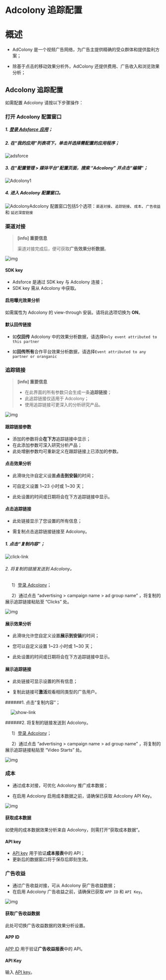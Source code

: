 # **Adcolony 追踪配置**

# 概述

* AdColony 是一个视频广告网络，为广告主提供精确的受众群体和提供盈利方案；

* 除基于点击的移动效果分析外，AdColony 还提供费用、广告收入和浏览效果分析；

## Adcolony 追踪配置

  如需配置 Adcolony 请按以下步骤操作：

### 打开 Adcolony 配置窗口

##### 1. [登录 Adsforce 应用](<https://demo-portal.adsforce.io/login>)；

##### 2. 在“我的应用”列表项下，单击并选择需配置的应用程序；

![adsforce](adsforce.png)

##### 3. 在“配置管理 > 媒体平台”配置页面，搜索 “Adcolony” 并点击“编辑”；    

![Adcolony1](Adcolony1.png)

##### 4. 进入 **Adcolony** 配置窗口。

![Adcolony](Adcolony.png)Adcolony 配置窗口包括5个选项：`渠道对接`、`追踪链接`、`成本`、`广告收益` 和 `延迟深度链接`

### 渠道对接

> **[info] 重要信息**
>
> 渠道对接完成后，便可获取**广告效果分析数据**。

![img](Adcolony2.png)

#### SDK key

* Adsforce 是通过 SDK key 与 Adcolony 连接；
* SDK key 需从 Adcolony 中获取。

#### 启用曝光效果分析

如需属性为 Adcolony 的 view-through 安装。请将此选项切换为 **ON**。

#### 默认回传链接

* 如**仅回传** Adcolony 中的效果分析数据，请选择`Only event attributed to this partner`

* 如**回传所有**合作平台效果分析数据，请选择`Event attributed to any partner or oranganic`

### 追踪链接

> **[info] 重要信息**
>
> * 在此界面的所有参数只会生成一条**追踪链接**；
> * 此追踪链接仅适用于 Adcolony；
> * 使用追踪链接可更深入的分析研究产品。

![img](Adcolony3.png)

#### 跟踪链接参数

* 添加的参数将会**在下方**追踪链接中显示；
* 在此添加参数可深入研究分析产品；
* 此处增删参数均可重新定义在跟踪链接上已添加的参数。

#### 点击效果分析

* 此滑块允许自定义设置**点击到安装**的时间；

* 可自定义设置 1~23 小时或 1~30 天；

* 此处设置的时间或日期将会在下方追踪链接中显示。

#### 点击追踪链接

* 此处链接显示了您设置的所有信息；

* 需复制点击追踪链接链接至 Adcolony。

##### 1. 点击“复制内容”；

![click-link](click-link.png)

###### 2. 将复制的链接发送到 Adcolony。

&ensp;&ensp;&ensp;1）[登录 Adcolony](https://clients.adcolony.com/login)；

&ensp;&ensp;&ensp;2）通过点击 “advertising > campaign name > ad group name” ，将复制的展示追踪链接粘贴至 “Clicks” 处。

![img](Adcolony_ClickLink.png)

#### 展示效果分析

* 此滑块允许您自定义设置**展示到安装**的时间；

* 您可以自定义设置 1~23 小时或 1~30 天；

* 此处设置的时间或日期将会在下方追踪链接中显示。

#### 展示追踪链接

* 此处链接可显示设置的所有信息；

* 复制此链接可**激活**观看相同类型的广告用户。          

######1. 点击“复制内容”；

&ensp; &ensp;![show-link](show-link.png)

######2. 将复制的链接发送到 Adcolony。

&ensp;&ensp;&ensp;1）[登录 Adcolony](https://clients.adcolony.com/login)；

&ensp;&ensp;&ensp;2）通过点击 “advertising > campaign name > ad group name” ，将复制的展示追踪链接粘贴至 “Video Starts” 处。

![img](Adcolony_ShowLink.png)  

### 成本

* 通过成本对接，可优化 Adcolony 推广成本数据；

* 在启用 Adcolony 启用成本数据之前，请确保已获取 Adcolony API Key。

![img](Adcolony4.png)

#### 获取成本数据

如使用的成本数据效果分析来自 Adcolony，则需打开“获取成本数据”。

#### API key

* [API key](api-key/README.md) 用于验证**成本报表**中的 API；
* 更新后的数据窗口将于保存后即刻生效。

### 广告收益

* 通过广告收益对接，可从 Adcolony 获广告收益数据；
* 在启用 Adcolony 广告收益之前，请确保已获取 `APP ID` 和 `API Key`。

![img](Adcolony5.png)

#### 获取广告收益数据

此处可切换广告收益数据的效果分析设置。

#### APP ID

[APP ID](app_id/README.md) 用于验证**广告收益报表**中的 API。

#### API Key

输入 [API key](api-key/README.md)。

